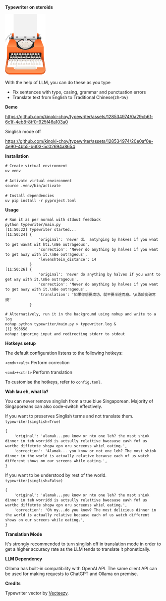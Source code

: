 **Typewriter on steroids**

<img src='assets/typewriter.png' width='130'>

With the help of LLM, you can do these as you type
* Fix sentences with typo, casing, grammar and punctuation errors
* Translate text from English to Traditional Chinese(zh-tw)

**Demo**

https://github.com/kinoki-choy/typewriter/assets/128534974/0a29cb6f-6c1f-4eb8-8ff0-925f46a103a0

Singlish mode off

https://github.com/kinoki-choy/typewriter/assets/128534974/20e0af0e-4e90-4bb5-b603-5c02694a8654

**Installation**
```
# Create virtual environment
uv venv

# Activate virtual environment
source .venv/bin/activate

# Install dependencies
uv pip install -r pyproject.toml
```

**Usage**
```
# Run it as per normal with stdout feedback
python typewriter/main.py
[11:50:22] Typewriter started...
[11:50:24] {
               'original': 'never di  antyhging by hakves if you wnat to get wawat wit hti.\nBe outrageous',
               'correction': 'Never do anything by halves if you want to get away with it.\nBe outrageous',
               'levenshtein_distance': 14
           }
[11:50:26] {
               'original': 'never do anything by halves if you want to get way with it.\nBe outrageous',
               'correction': 'Never do anything by halves if you want to get away with it.\nBe outrageous',
               'translation': '如果你想要成功，就不要半途而廢。\n勇於突破常規'
           }
```
```
# Alternatively, run it in the background using nohup and write to a log
nohup python typewriter/main.py > typewriter.log &
[1] 593658
nohup: ignoring input and redirecting stderr to stdout
```

**Hotkeys setup**

The default configuration listens to the following hotkeys:

`<cmd>+<alt>` Perform correction

`<cmd>+<ctrl>` Perform translation

To customise the hotkeys, refer to `config.toml`.

**Wah lau eh, what la?**

You can never remove singlish from a true blue Singaporean. Majority of Singaporeans can also code-switch effectively.

If you want to preserves Singlish terms and not translate them.
`typewriter(singlish=True)`
```
{
    'original': 'alamak...you know or nto one leh? the msot shiok dinner in teh worridd is actsully relattive bwecause eavh fof us warthc diffetnte shopw opn oru screenss whiel eating.',
    'correction': 'Alamak... you know or not one leh? The most shiok dinner in the world is actually relative because each of us watch different shows on our screens while eating.',
}
```

If you want to be understood by rest of the world.
`typewriter(singlish=False)`
```
{
    'original': 'alamak...you know or nto one leh? the msot shiok dinner in teh worridd is actsully relattive bwecause eavh fof us warthc diffetnte shopw opn oru screenss whiel eating.',
    'correction': 'Oh my...do you know? The most delicious dinner in the world is actually relative because each of us watch different shows on our screens while eating.',
}
```

**Translation Mode**

It's strongly recommended to turn singlish off in translation mode in order to get a higher accuracy rate as the LLM tends to translate it phonetically.


**LLM Dependency**

Ollama has built-in compatibility with OpenAI API. The same client API can be used for making requests to ChatGPT and Ollama on premise.


**Credits**

Typewriter vector by <a href="https://www.vecteezy.com/free-png/typewriter">Vecteezy</a>.
